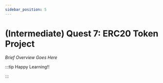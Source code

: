 ```yaml
---
sidebar_position: 5
---
```


# (Intermediate) Quest 7: ERC20 Token Project

_Brief Overview Goes Here_

:::tip Happy Learning!!

<QuestButton text="Go To Quest" link="https://app.stackup.dev/quest_page/intermediate-quest-7-erc20-token-project" />

:::
